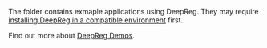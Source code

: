 The folder contains exmaple applications using DeepReg. They may require
[installing DeepReg in a compatible environment](https://deepregnet.github.io/DeepReg/#/quick_start?id=setup)
first.

Find out more about
[DeepReg Demos](https://DeepRegNet.github.io/DeepReg/#/tutorial_demo).

